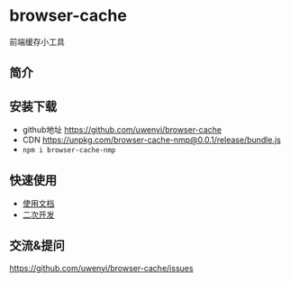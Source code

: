 # browser-cache
前端缓存小工具

## 简介

## 安装下载
- github地址  https://github.com/uwenyi/browser-cache
- CDN https://unpkg.com/browser-cache-nmp@0.0.1/release/bundle.js
- `npm i browser-cache-nmp`

## 快速使用

  - [使用文档](doc/use/README.md)
  - [二次开发](doc/dev/README.md)

## 交流&提问

https://github.com/uwenyi/browser-cache/issues
